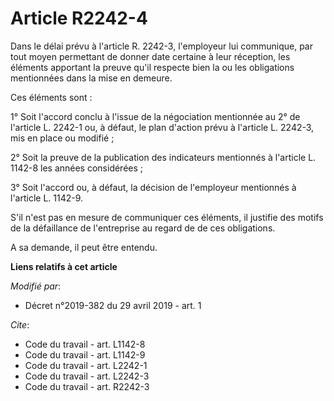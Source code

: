 # Article R2242-4

Dans le délai prévu à l'article R. 2242-3, l'employeur lui communique, par tout moyen permettant de donner date certaine à
leur réception, les éléments apportant la preuve qu'il respecte bien la ou les obligations mentionnées dans la mise en
demeure. 

Ces éléments sont : 

1° Soit l'accord conclu à l'issue de la négociation mentionnée au 2° de l'article L. 2242-1 ou, à défaut, le plan d'action
prévu à l'article L. 2242-3, mis en place ou modifié ; 

2° Soit la preuve de la publication des indicateurs mentionnés à l'article L. 1142-8 les années considérées ; 

3° Soit l'accord ou, à défaut, la décision de l'employeur mentionnés à l'article L. 1142-9. 

S'il n'est pas en mesure de communiquer ces éléments, il justifie des motifs de la défaillance de l'entreprise au regard de
de ces obligations. 

A sa demande, il peut être entendu.

**Liens relatifs à cet article**

_Modifié par_:

  - Décret n°2019-382 du 29 avril 2019 - art. 1

_Cite_:

  - Code du travail - art. L1142-8
  - Code du travail - art. L1142-9
  - Code du travail - art. L2242-1
  - Code du travail - art. L2242-3
  - Code du travail - art. R2242-3
